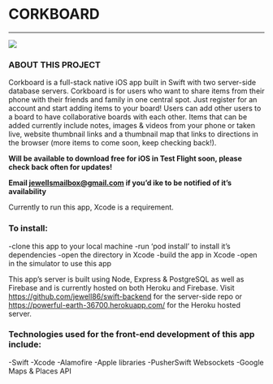 # CORKBOARD

------------------------------
![](https://bit.ly/2OhSG4E)


### ABOUT THIS PROJECT
Corkboard is a full-stack native iOS app built in Swift with two server-side database servers. Corkboard is for users who want to share items from their phone with their friends and family in one central spot. Just register for an account and start adding items to your board! Users can add other users to a board to have collaborative boards with each other. Items that can be added currently include notes, images & videos from your phone or taken live, website thumbnail links and a thumbnail map that links to directions in the browser (more items to come soon, keep checking back!). 

**Will be available to download free for iOS in Test Flight soon, please check back often for updates!**

**Email jewellsmailbox@gmail.com if you’d ike to be notified of it’s availability**

Currently to run this app, Xcode is a requirement. 

### To install:

-clone this app to your local machine
-run ‘pod install’ to install it’s dependencies
-open the directory in Xcode 
-build the app in Xcode
-open in the simulator to use this app

This app’s server is built using Node, Express & PostgreSQL as well as Firebase and is currently hosted on both Heroku and Firebase. Visit https://github.com/jewell86/swift-backend for the server-side repo or https://powerful-earth-36700.herokuapp.com/ for the Heroku hosted server.

### Technologies used for the front-end development of this app include:

-Swift
-Xcode
-Alamofire
-Apple libraries
-PusherSwift Websockets
-Google Maps & Places API
